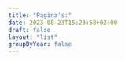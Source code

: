 ```yaml
---
title: "Pagina's:"
date: 2023-08-23T15:23:58+02:00
draft: false
layout: "list"
groupByYear: false
---
```

</br>
</br>